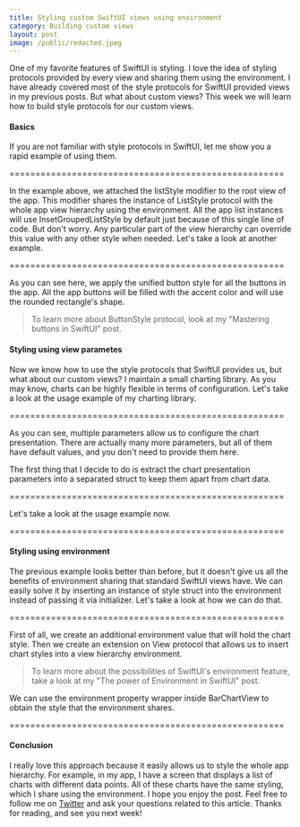 ```yaml
---
title: Styling custom SwiftUI views using environment
category: Building custom views
layout: post
image: /public/redacted.jpeg
---
```


One of my favorite features of SwiftUI is styling. I love the idea of styling protocols provided by every view and sharing them using the environment. I have already covered most of the style protocols for SwiftUI provided views in my previous posts. But what about custom views? This week we will learn how to build style protocols for our custom views.

#### Basics
If you are not familiar with style protocols in SwiftUI, let me show you a rapid example of using them.

=====================================================

In the example above, we attached the listStyle modifier to the root view of the app. This modifier shares the instance of ListStyle protocol with the whole app view hierarchy using the environment. All the app list instances will use InsetGroupedListStyle by default just because of this single line of code. But don't worry. Any particular part of the view hierarchy can override this value with any other style when needed. Let's take a look at another example.

=====================================================

As you can see here, we apply the unified button style for all the buttons in the app. All the app buttons will be filled with the accent color and will use the rounded rectangle's shape.

> To learn more about ButtonStyle protocol, look at my "Mastering buttons in SwiftUI" post.

#### Styling using view parametes
Now we know how to use the style protocols that SwiftUI provides us, but what about our custom views? I maintain a small charting library. As you may know, charts can be highly flexible in terms of configuration. Let's take a look at the usage example of my charting library.

=====================================================

As you can see, multiple parameters allow us to configure the chart presentation. There are actually many more parameters, but all of them have default values, and you don't need to provide them here.

The first thing that I decide to do is extract the chart presentation parameters into a separated struct to keep them apart from chart data.

=====================================================

Let's take a look at the usage example now.

=====================================================

#### Styling using environment 
The previous example looks better than before, but it doesn't give us all the benefits of environment sharing that standard SwiftUI views have. We can easily solve it by inserting an instance of style struct into the environment instead of passing it via initializer. Let's take a look at how we can do that.

=====================================================

First of all, we create an additional environment value that will hold the chart style. Then we create an extension on View protocol that allows us to insert chart styles into a view hierarchy environment.

> To learn more about the possibilities of SwiftUI's environment feature, take a look at my "The power of Environment in SwiftUI" post.

We can use the environment property wrapper inside BarChartView to obtain the style that the environment shares.

=====================================================

#### Conclusion
I really love this approach because it easily allows us to style the whole app hierarchy. For example, in my app, I have a screen that displays a list of charts with different data points. All of these charts have the same styling, which I share using the environment. I hope you enjoy the post. Feel free to follow me on [Twitter](https://twitter.com/mecid) and ask your questions related to this article. Thanks for reading, and see you next week!